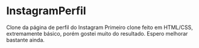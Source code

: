 # InstagramPerfil
Clone da página de perfil do Instagram
Primeiro clone feito em HTML/CSS, extremamente básico, porém gostei muito do resultado. Espero melhorar bastante ainda.
